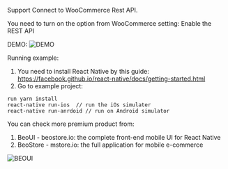 Support Connect to WooCommerce Rest API.

You need to turn on the option from WooCommerce setting: Enable the REST API

DEMO:
![DEMO](demo.gif)


Running example:
1. You need to install React Native by this guide: https://facebook.github.io/react-native/docs/getting-started.html
2. Go to example project:
```
run yarn install
react-native run-ios  // run the iOs simulater
react-native run-anrdoid // run on Android simulator
```

You can check more premium product from:
1. BeoUI - beostore.io: the complete front-end mobile UI for React Native
2. BeoStore - mstore.io: the full application for mobile e-commerce

![BEOUI](http://beostore.io/wp-content/uploads/2015/05/demo.gif)
